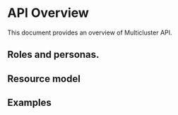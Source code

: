 # API Overview

This document provides an overview of Multicluster API.

## Roles and personas.


## Resource model


## Examples